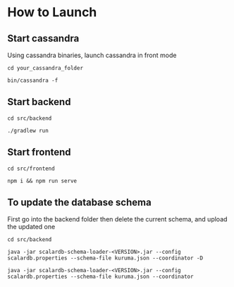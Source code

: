 # How to Launch 

## Start cassandra

Using cassandra binaries, launch cassandra in front mode

    cd your_cassandra_folder

    bin/cassandra -f


## Start backend

    cd src/backend

    ./gradlew run


## Start frontend

    cd src/frontend

    npm i && npm run serve


## To update the database schema

First go into the backend folder then delete the current schema, and upload the updated one

    cd src/backend

    java -jar scalardb-schema-loader-<VERSION>.jar --config scalardb.properties --schema-file kuruma.json --coordinator -D

    java -jar scalardb-schema-loader-<VERSION>.jar --config scalardb.properties --schema-file kuruma.json --coordinator



